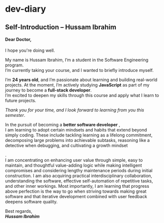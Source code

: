 # dev-diary
## Self-Introduction – Hussam Ibrahim

#### Dear Doctor,

I hope you're doing well.

<p>My name is Hussam Ibrahim, I’m a student in the Software Engineering program.<br> I’m currently taking your course, and I wanted to briefly introduce myself.</p>



I’m **24 years old**, and I’m passionate about learning and building real-world projects. At the moment, I’m actively studying **JavaScript**  as part of my journey to become a **full-stack developer**.<br> I’m excited to deepen my skills through this course and apply what I learn to future projects.



<em>Thank you for your time, and I look forward to learning from you this semester</em>.

<p>In the pursuit of becoming a <strong>better software developer</strong> , <br>I am learning to adopt certain mindsets and habits that extend beyond simply coding. These include tackling learning as a lifelong commitment, decomposing large problems into achievable subtasks, reasoning like a detective when debugging, and cultivating a growth mindset</p>.<br> I am concentrating on enhancing user value through simple, easy to maintain, and thoughtful value-adding logic while making intelligent compromises and considering lengthy maintenance periods during initial construction. I am also acquiring practical interdisciplinary collaboration, understanding the software, effective self-automation of repetitive tasks, and other inner workings. Most importantly, I am learning that progress above perfection is the way to go when striving towards making great software and that iterative development combined with user feedback deepens software quality.





Best regards,<br>
<strong>_Hussam Ibrahim_</strong>